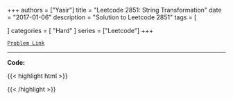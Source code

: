 
+++
authors = ["Yasir"]
title = "Leetcode 2851: String Transformation"
date = "2017-01-06"
description = "Solution to Leetcode 2851"
tags = [
    
]
categories = [
    "Hard"
]
series = ["Leetcode"]
+++



[`Problem Link`](https://leetcode.com/problems/string-transformation/description/)

---

**Code:**

{{< highlight html >}}

{{< /highlight >}}

